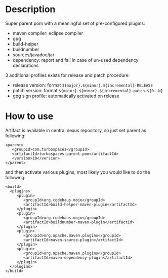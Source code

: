 # Description
Super parent pom with a meaningful set of pre-configured plugins:
 - maven compiler: eclipse compiler
 - gpg
 - build-helper
 - buildnumber
 - sources/javadoc/jar
 - dependency: report and fail in case of un-used dependency declarations
 
3 additional profiles exists for release and patch procedure:
 - release version: format ```${major}.${minor}.${incremental}-RELEASE```
 - patch version: format ```${major}.${minor}.${incremental}-patch-${0..N}```
 - gpg sign profile: automatically activated on release
 
 # How to use
 Artifact is available in central nexus repository, so just set parent as following:
 ```
 <parent>
    <groupId>com.turbospaces</groupId>
    <artifactId>turbospaces-parent-pom</artifactId>
    <version>10</version>
</parent>
 ```
 
 and then activate various plugins, most likely you would like to do the following:
 ```
<build>
   <plugins>
      <plugin>
         <groupId>org.codehaus.mojo</groupId>
         <artifactId>build-helper-maven-plugin</artifactId>
      </plugin>
      <plugin>
         <groupId>org.codehaus.mojo</groupId>
         <artifactId>buildnumber-maven-plugin</artifactId>
      </plugin>
      <plugin>
         <groupId>org.apache.maven.plugins</groupId>
         <artifactId>maven-source-plugin</artifactId>
      </plugin>
      <plugin>
         <groupId>org.apache.maven.plugins</groupId>
         <artifactId>maven-dependency-plugin</artifactId>
      </plugin>
   </plugins>
</build>
 ```
